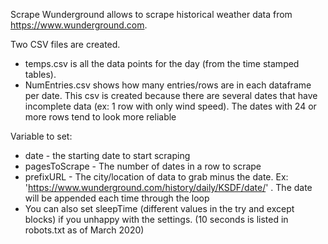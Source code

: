 Scrape Wunderground allows to scrape historical weather data from https://www.wunderground.com. 


Two CSV files are created. 
* temps.csv is all the data points for the day (from the time stamped tables).
* NumEntries.csv shows how many entries/rows are in each dataframe per date. This csv is created because there are several dates that have incomplete data (ex: 1 row with only wind speed). The dates with 24 or more rows tend to look more reliable



Variable to set:

* date - the starting date to start scraping
* pagesToScrape -  The number of dates in a row to scrape
* prefixURL - The city/location of data to grab minus the date. Ex: 'https://www.wunderground.com/history/daily/KSDF/date/' . The date will be appended each time through the loop
* You can also set sleepTime (different values in the try and except blocks) if you unhappy with the settings. (10 seconds is listed in robots.txt as of March 2020)